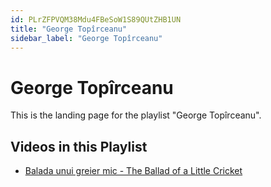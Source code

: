 ```yaml
---
id: PLrZFPVQM38Mdu4FBeSoW1S89QUtZHB1UN
title: "George Topîrceanu"
sidebar_label: "George Topîrceanu"
---
```


# George Topîrceanu

This is the landing page for the playlist "George Topîrceanu".

## Videos in this Playlist

- [Balada unui greier mic - The Ballad of a Little Cricket](WBucp0wPTbI.md)

